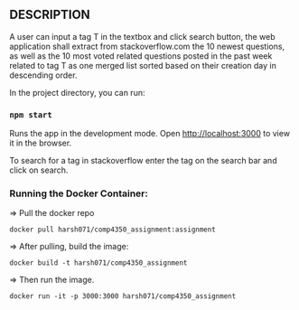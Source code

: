 ## DESCRIPTION
A user can input a tag T in the textbox and click search button, the web application shall extract from stackoverflow.com the 10 newest questions, as well as the 10 most voted related questions posted in the past week related to tag T as one merged list sorted based on their creation day in descending order. 

In the project directory, you can run:
### `npm start`

Runs the app in the development mode.
Open [http://localhost:3000](http://localhost:3000) to view it in the browser.

To search for a tag in stackoverflow enter the tag on the search bar and click on search. 

### Running the Docker Container:

=> Pull the docker repo

`docker pull harsh071/comp4350_assignment:assignment`

=> After pulling, build the image: 

`docker build -t harsh071/comp4350_assignment`

=> Then run the image. 

`docker run -it -p 3000:3000 harsh071/comp4350_assignment`
